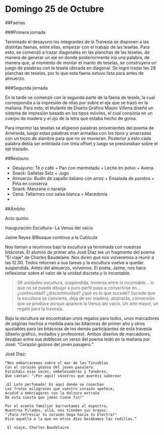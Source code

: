 # Domingo 25 de Octubre

##Faenas

###Primera jornada

Terminado el desayuno los integrantes de la Travesía se disponen a las distintas faenas, entre ellas, empezar con el trabajo de las teselas. Para esto, se comenzó a trazar diagonales en las planchas de las teselas, de manera de generar un eje en donde posteriormente iría una palabra, de manera que, al momento de montar el manto de teselas, se construyera un juego de palabras con la tesela ubicada en diagonal. Se logró trazar las 28 planchas de teselas, por lo que esta faena estuvo lista para antes de almuerzo.

###Segunda jornada

En la tarde se comenzó con la segunda parte de la faena de tesela, la cual correspondía a la impresión de ellas por sobre el eje que se trazó en la mañana. Para esto, el titulante de Diseño Gráfico Mauro Villena diseñó un sistema de impresión basado en los tipos móviles, el cual consistía en un cuerpo de madera y el ojo de la letra que estaba hecho de goma. 

Para imprimir las teselas se eligieron palabras provenientes del poema de Amereida, luego estas palabras eran armadas con los tipos y amarradas con un trozo de alambre para que no se movieran. Posterior a esto cada palabra debía ser entintada con tinta offset y luego se presionaban sobre el eje trazado. 

##Restauro

- Desayuno: Té o café + Pan con mermelada + Leche en polvo + Avena.
- Snack: Galletas Selz + Jugo
- Almuerzo: Budin de zapallo italiano con arroz + Ensalada de porotos + Piña en conserva
- Snack: Manzana o naranja
- Cena: Tallarines con salsa blanca + Macedonia
- 

##Ámbito
 
Acto quinto

Inauguración Escultura- La Venus del vacío

Jaime Reyes @Bosque contínuo a la Cubícula


Nos llaman a reunirnos bajo la escultura ya terminada con nuestras bitácoras. El alumno de primer año José Díaz lee un fragmento del poema "El viaje" de Charles Baudelaire. Nos dicen que nos volveremos a reunir a las 12.00. Todos retornan a sus tareas y la escultura vuelve a quedar suspendida.
Antes del almuerzo, volvemos. El poeta, Jaime, nos hace reflexionar sobre el valor de la unidad discreta y lo incontable.

>36 unidades escultura, suspendida, inmersa entre lo incontable... lo que no se puede dibujar a puro perfil
pasa a convertirse en...
¿continuidad? ¿discontinuidad? ¿qué es lo que sucede?
Sucede que la escultura se convierte, deja de ser madera; abstracto, conversión que se produce porque aparece la Venus del vacío.
Un arte mayor, un regalo para la travesía.

Bajo la escultura se encontraban unos regalos para todos, unos marcadores de páginas hechos a medida para las bitácoras de primer año y otros ajustables para las bitácoras de los demás participantes de esta travesía (diseño gráfico, invitados y profesores).
Ambos diseños de marcadores, llevaban entre sus dobleces un verso del poema leído en la mañana por José: 
"Corazón gozoso del joven pasajero.”

José Díaz:

    “Nos embarcaremos sobre el mar de las Tinieblas
    Con el corazón gozoso del joven pasajero.
    Escucháis esas voces, embelesadoras y fúnebres,
    Que cantan: "¡Por aquí! vosotros que queréis saborear
    
    ¡El Loto perfumado! Es aquí donde se cosechan
    Los frutos milagrosos que vuestro corazón apetece;
    Acudid a embriagaros con la dulzura extraña
    De esta siesta que jamás tiene fin!"
    
    Por el acento familiar barruntamos al espectro;
    Nuestros Pilades, allá, nos tienden sus brazos.
    "¡Para refrescar tu corazón boga hacia tu Electra!"
    Dice aquella a la que en otros días besábamos las rodillas.”
    
     El viaje, Charles Baudelaire

    
    


    




